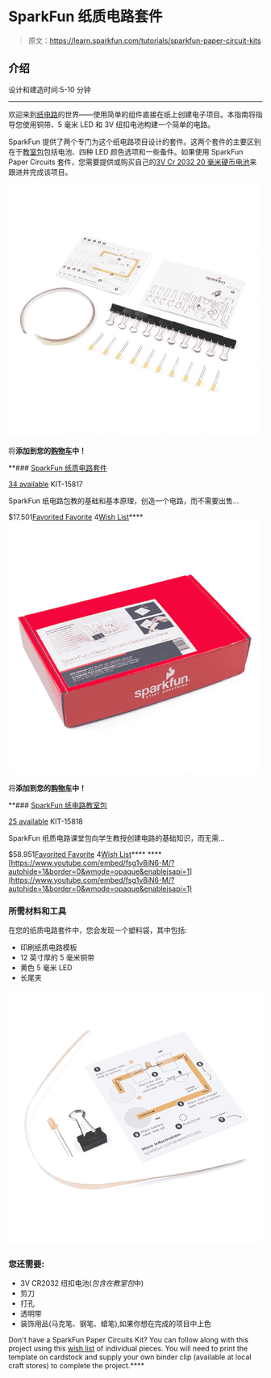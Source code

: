 # SparkFun 纸质电路套件

> 原文：<https://learn.sparkfun.com/tutorials/sparkfun-paper-circuit-kits>

## 介绍

设计和建造时间:5-10 分钟

* * *

欢迎来到[纸电路](https://www.sparkfun.com/products/15817)的世界——使用简单的组件直接在纸上创建电子项目。本指南将指导您使用铜带、5 毫米 LED 和 3V 纽扣电池构建一个简单的电路。

SparkFun 提供了两个专门为这个纸电路项目设计的套件。这两个套件的主要区别在于[教室包](https://www.sparkfun.com/products/15818)包括电池、四种 LED 颜色选项和一些备件。如果使用 SparkFun Paper Circuits 套件，您需要提供或购买自己的[3V Cr 2032 20 毫米硬币电池](https://www.sparkfun.com/products/338)来跟进并完成该项目。

[![SparkFun Paper Circuits Kit](img/45eb4b8b758f21f6a9038fa012e94106.png)](https://www.sparkfun.com/products/15817) 

将**添加到您的[购物车](https://www.sparkfun.com/cart)中！**

 **### [SparkFun 纸质电路套件](https://www.sparkfun.com/products/15817)

[34 available](https://learn.sparkfun.com/static/bubbles/ "34 available") KIT-15817

SparkFun 纸电路包教的基础和基本原理，创造一个电路，而不需要出售…

$17.501[Favorited Favorite](# "Add to favorites") 4[Wish List](# "Add to wish list")****[![SparkFun Paper Circuits Classroom Pack](img/f96f9fec9a28c652a14ff79a683abd38.png)](https://www.sparkfun.com/products/15818) 

将**添加到您的[购物车](https://www.sparkfun.com/cart)中！**

 **### [SparkFun 纸电路教室包](https://www.sparkfun.com/products/15818)

[25 available](https://learn.sparkfun.com/static/bubbles/ "25 available") KIT-15818

SparkFun 纸质电路课堂包向学生教授创建电路的基础知识，而无需…

$58.951[Favorited Favorite](# "Add to favorites") 4[Wish List](# "Add to wish list")**** ****[https://www.youtube.com/embed/fsg1v8jN6-M/?autohide=1&border=0&wmode=opaque&enablejsapi=1](https://www.youtube.com/embed/fsg1v8jN6-M/?autohide=1&border=0&wmode=opaque&enablejsapi=1)

### 所需材料和工具

在您的纸质电路套件中，您会发现一个塑料袋，其中包括:

*   印刷纸质电路模板
*   12 英寸厚的 5 毫米铜带
*   黄色 5 毫米 LED
*   长尾夹

[![Parts Included in Kit](img/f4d4f3f86ebc394e7c9fa031a94605ee.png)](https://cdn.sparkfun.com//assets/parts/1/2/8/4/7/14655-SparkFun_Paper_Circuits_Kit-02.jpg)

### 您还需要:

*   3V CR2032 纽扣电池(*包含在教室包*中)
*   剪刀
*   打孔
*   透明带
*   装饰用品(马克笔、钢笔、蜡笔),如果你想在完成的项目中上色

Don't have a SparkFun Paper Circuits Kit? You can follow along with this project using this [wish list](https://www.sparkfun.com/wish_lists/146672) of individual pieces. You will need to print the template on cardstock and supply your own binder clip (available at local craft stores) to complete the project.****